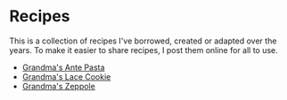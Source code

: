 # Recipes

This is a collection of recipes I've borrowed, created or adapted over the years. To make it easier to share recipes, I post them online for all to use.

* [Grandma's Ante Pasta](recipes/ante_pasta.md)
* [Grandma's Lace Cookie](recipes/lace_cookie.md)
* [Grandma's Zeppole](recipes/zeppole.md)